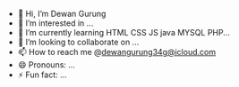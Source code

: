 - 👋 Hi, I’m Dewan Gurung
- 👀 I’m interested in ...
- 🌱 I’m currently learning HTML CSS JS java MYSQL PHP...
- 💞️ I’m looking to collaborate on ...
- 📫 How to reach me @dewangurung34g@icloud.com
- 😄 Pronouns: ...
- ⚡ Fun fact: ...

<!---
nawedGrg/nawedGrg is a ✨ special ✨ repository because its `README.md` (this file) appears on your GitHub profile.
You can click the Preview link to take a look at your changes.
--->
